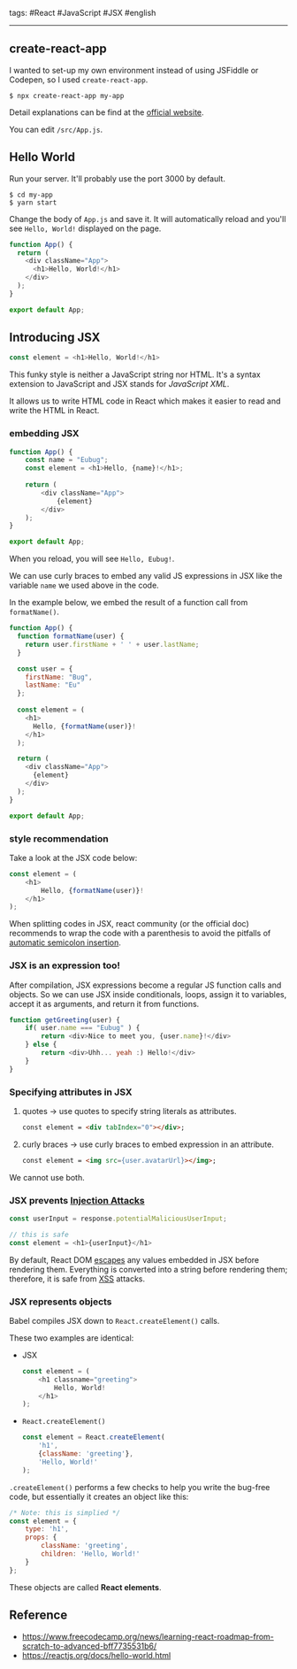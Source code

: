tags: #React #JavaScript #JSX #english

<hr />

## create-react-app
I wanted to set-up my own environment instead of using JSFiddle or Codepen, so I used `create-react-app`.

```shell
$ npx create-react-app my-app
```

Detail explanations can be find at the [official website](https://create-react-app.dev).

You can edit `/src/App.js`. 

## Hello World
Run your server. It'll probably use the port 3000 by default.
```shell
$ cd my-app
$ yarn start
```

Change the body of `App.js` and save it. It will automatically reload and you'll see `Hello, World!` displayed on the page.
```js
function App() {
  return (
    <div className="App">
      <h1>Hello, World!</h1>
    </div>
  );
}

export default App;
```

## Introducing JSX

```js
const element = <h1>Hello, World!</h1>
```

This funky style is neither a JavaScript string nor HTML. It's a syntax extension to JavaScript and JSX stands for _JavaScript XML_.

It allows us to write HTML code in React which makes it easier to read and write the HTML in React.

### embedding JSX
```js
function App() {
	const name = "Eubug";
	const element = <h1>Hello, {name}!</h1>;
	
	return (
		<div className="App">
			{element}
		</div>
	);
}

export default App;
```

When you reload, you will see `Hello, Eubug!`.

We can use curly braces to embed any valid JS expressions in JSX like the variable `name` we used above in the code.

In the example below, we embed the result of a function call from `formatName()`.

```js
function App() {
  function formatName(user) {
    return user.firstName + ' ' + user.lastName;
  }

  const user = {
    firstName: "Bug",
    lastName: "Eu"
  };
  
  const element = (
    <h1>
      Hello, {formatName(user)}!
    </h1>
  );

  return (
    <div className="App">
      {element}
    </div>
  );
}

export default App;

```

### style recommendation
Take a look at the JSX code below:
```js
const element = (
	<h1>
		Hello, {formatName(user)}!
	</h1>
);
```

When splitting codes in JSX, react community (or the official doc) recommends to wrap the code with a parenthesis to avoid the pitfalls of [automatic semicolon insertion](https://stackoverflow.com/questions/2846283/what-are-the-rules-for-javascripts-automatic-semicolon-insertion-asi).

### JSX is an expression too!
After compilation, JSX expressions become a regular JS function calls and objects. So we can use JSX inside conditionals, loops, assign it to variables, accept it as arguments, and return it from functions.

```js
function getGreeting(user) {
	if( user.name === "Eubug" ) {
		return <div>Nice to meet you, {user.name}!</div>
	} else {
		return <div>Uhh... yeah :) Hello!</div>
	}
}
```

### Specifying attributes in JSX
1. quotes -> use quotes to specify string literals as attributes.
	```html
	const element = <div tabIndex="0"></div>;
	```
2. curly braces -> use curly braces to embed expression in an attribute.
	```html
	const element = <img src={user.avatarUrl}></img>;
	```

We cannot use both. 

### JSX prevents [Injection Attacks](https://www.acunetix.com/blog/articles/injection-attacks/)

```js
const userInput = response.potentialMaliciousUserInput;

// this is safe
const element = <h1>{userInput}</h1>
```

By default, React DOM [escapes](https://stackoverflow.com/questions/7381974/which-characters-need-to-be-escaped-in-html) any values embedded in JSX before rendering them. Everything is converted into a string before rendering them; therefore, it is safe from [XSS](https://en.wikipedia.org/wiki/Cross-site_scripting) attacks.

### JSX represents objects
Babel compiles JSX down to `React.createElement()` calls.

These two examples are identical:
- JSX
	```js
	const element = (
		<h1 classname="greeting">
			Hello, World!
		</h1>
	);
	```
- `React.createElement()`
	```js
	const element = React.createElement(
		'h1',
		{className: 'greeting'},
		'Hello, World!'
	);
	```

`.createElement()` performs a few checks to help you write the bug-free code, but essentially it creates an object like this:
```js
/* Note: this is simplied */
const element = {
	type: 'h1',
	props: {
		className: 'greeting',
		children: 'Hello, World!'
	}
};
```

These objects are called **React elements**.

## Reference
- https://www.freecodecamp.org/news/learning-react-roadmap-from-scratch-to-advanced-bff7735531b6/
- https://reactjs.org/docs/hello-world.html